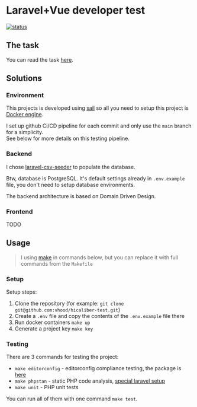 # Laravel+Vue developer test

[![status](https://img.shields.io/github/actions/workflow/status/vhood/hicaliber-test/testing.yml)](https://github.com/vhood/hicaliber-test/actions/workflows/testing.yml)

## The task

You can read the task [here](/task.pdf).

## Solutions

### Environment

This projects is developed using [sail](https://laravel.com/docs/master/sail)
so all you need to setup this project is [Docker engine](https://docs.docker.com/engine/install/).

I set up github Ci/CD pipeline for each commit and only use the `main` branch for a simplicity.  
See below for more details on this testing pipeline.

### Backend

I chose [laravel-csv-seeder](https://github.com/jeroenzwart/laravel-csv-seeder) to populate the database.

Btw, database is PostgreSQL. It's default settings already in `.env.example` file, you don't need to setup database environments.

The backend architecture is based on Domain Driven Design.

### Frontend

TODO

## Usage

> I using [make](https://www.gnu.org/software/make/) in commands below, but you can replace it with full commands from the `Makefile`

### Setup

Setup steps:

1. Clone the repository (for example: `git clone git@github.com:vhood/hicaliber-test.git`)
2. Create a `.env` file and copy the contents of the `.env.example` file there
3. Run docker containers `make up`
4. Generate a project key `make key`

### Testing

There are 3 commands for testing the project:

- `make editorconfig` - editorconfig compliance testing, the package is [here](https://github.com/editorconfig-checker/editorconfig-checker.php)
- `make phpstan` - static PHP code analysis, [special laravel setup](https://github.com/larastan/larastan)
- `make unit` - PHP unit tests

You can run all of them with one command `make test`.
